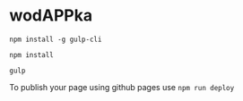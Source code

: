 # wodAPPka

`npm install -g gulp-cli`

`npm install`

`gulp`

To publish your page using github pages use `npm run deploy`
